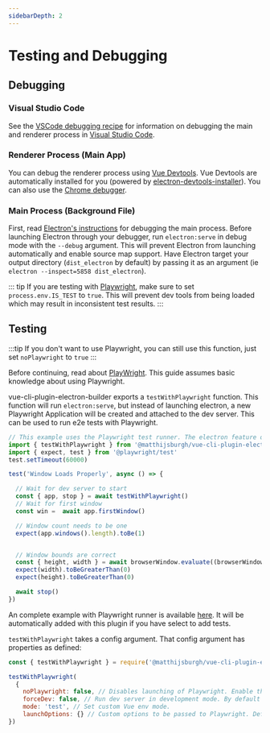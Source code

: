 ```yaml
---
sidebarDepth: 2
---
```


# Testing and Debugging

## Debugging

### Visual Studio Code

See the [VSCode debugging recipe](./recipes.md#debugging-with-vscode) for information on debugging the main and renderer process in [Visual Studio Code](https://code.visualstudio.com/).

### Renderer Process (Main App)

You can debug the renderer process using [Vue Devtools](https://github.com/vuejs/vue-devtools). Vue Devtools are automatically installed for you (powered by [electron-devtools-installer](https://github.com/MarshallOfSound/electron-devtools-installer)). You can also use the [Chrome debugger](https://developers.google.com/web/tools/chrome-devtools/javascript/).

### Main Process (Background File)

First, read [Electron's instructions](https://electronjs.org/docs/tutorial/debugging-main-process) for debugging the main process. Before launching Electron through your debugger, run `electron:serve` in debug mode with the `--debug` argument. This will prevent Electron from launching automatically and enable source map support. Have Electron target your output directory (`dist_electron` by default) by passing it as an argument (ie `electron --inspect=5858 dist_electron`).

::: tip
If you are testing with [Playwright](https://github.com/microsoft/playwright), make sure to set `process.env.IS_TEST` to `true`. This will prevent dev tools from being loaded which may result in inconsistent test results.
:::

## Testing

:::tip
If you don't want to use Playwright, you can still use this function, just set `noPlaywright` to `true`
:::

Before continuing, read about [PlayWright](https://github.com/microsoft/playwright). This guide assumes basic knowledge about using Playwright.

vue-cli-plugin-electron-builder exports a `testWithPlaywright` function. This function will run `electron:serve`, but instead of launching electron, a new Playwright Application will be created and attached to the dev server. This can be used to run e2e tests with Playwright.

```js
// This example uses the Playwright test runner. The electron feature of Playwright, doesn't run well outside the Playwright runner.
import { testWithPlaywright } from '@matthijsburgh/vue-cli-plugin-electron-builder'
import { expect, test } from '@playwright/test'
test.setTimeout(60000)

test('Window Loads Properly', async () => {

  // Wait for dev server to start
  const { app, stop } = await testWithPlaywright()
  // Wait for first window
  const win =  await app.firstWindow()

  // Window count needs to be one
  expect(app.windows().length).toBe(1)


  // Window bounds are correct
  const { height, width } = await browserWindow.evaluate((browserWindow) => { return { ...browserWindow.getBounds() } })
  expect(width).toBeGreaterThan(0)
  expect(height).toBeGreaterThan(0)

  await stop()
})
```

An complete example with Playwright runner is available [here](https://github.com/MatthijsBurgh/vue-cli-plugin-electron-builder/blob/playwright/generator/templates/tests/tests/electron.spec.js). It will be automatically added with this plugin if you have select to add tests.

`testWithPlaywright` takes a config argument. That config argument has properties as defined:

```js
const { testWithPlaywright } = require('@matthijsburgh/vue-cli-plugin-electron-builder')

testWithPlaywright(
  {
    noPlaywright: false, // Disables launching of Playwright. Enable this if you want to launch Playwright yourself.
    forceDev: false, // Run dev server in development mode. By default it is run in production (serve --mode production).
    mode: 'test', // Set custom Vue env mode.
    launchOptions: {} // Custom options to be passed to Playwright. Defaults are already set, only use this if you need something customized.
})
```
